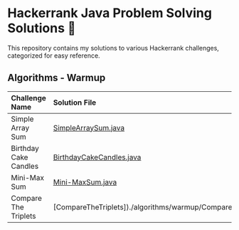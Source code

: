 # Hackerrank Java Problem Solving Solutions 🧩

This repository contains my solutions to various Hackerrank challenges, categorized for easy reference.


## Algorithms - Warmup

| Challenge Name | Solution File |
| :--- | :--- |
| Simple Array Sum | [SimpleArraySum.java](./algorithms/warmup/simplearraysum.java) |
| Birthday Cake Candles | [BirthdayCakeCandles.java](./algorithms/warmup/BirthdayCakeCandles.java) |
|Mini-Max Sum | [Mini-MaxSum.java](./algorithms/warmup/Mini-MaxSum.java) |
|Compare The Triplets | [CompareTheTriplets])./algorithms/warmup/CompareTheTriplets.java) |
